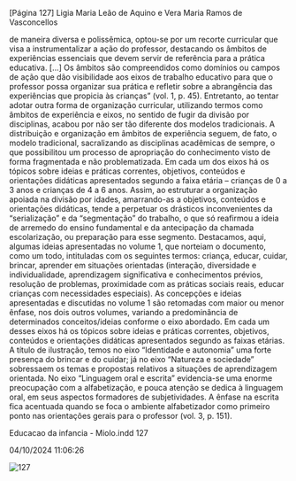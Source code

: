 [Página 127]
Ligia Maria Leão de Aquino e Vera Maria Ramos de Vasconcellos

de maneira diversa e polissêmica, optou-se por um recorte curricular
que visa a instrumentalizar a ação do professor, destacando os âmbitos de experiências essenciais que devem servir de referência para a
prática educativa. […] Os âmbitos são compreendidos como domínios
ou campos de ação que dão visibilidade aos eixos de trabalho educativo para que o professor possa organizar sua prática e refletir sobre a
abrangência das experiências que propicia às crianças” (vol. 1, p. 45).
Entretanto, ao tentar adotar outra forma de organização curricular,
utilizando termos como âmbitos de experiência e eixos, no sentido
de fugir da divisão por disciplinas, acabou por não ser tão diferente
dos modelos tradicionais. A distribuição e organização em âmbitos
de experiência seguem, de fato, o modelo tradicional, sacralizando
as disciplinas acadêmicas de sempre, o que possibilitou um processo
de apropriação do conhecimento visto de forma fragmentada e não
problematizada.
Em cada um dos eixos há os tópicos sobre ideias e práticas correntes,
objetivos, conteúdos e orientações didáticas apresentados segundo a
faixa etária – crianças de 0 a 3 anos e crianças de 4 a 6 anos. Assim, ao
estruturar a organização apoiada na divisão por idades, amarrando-as
a objetivos, conteúdos e orientações didáticas, tende a perpetuar os
drásticos inconvenientes da “serialização” e da “segmentação” do trabalho, o que só reafirmou a ideia de arremedo do ensino fundamental
e da antecipação da chamada escolarização, ou preparação para esse
segmento.
Destacamos, aqui, algumas ideias apresentadas no volume 1, que
norteiam o documento, como um todo, intituladas com os seguintes
termos: criança, educar, cuidar, brincar, aprender em situações orientadas (interação, diversidade e individualidade, aprendizagem significativa e conhecimentos prévios, resolução de problemas, proximidade com as práticas sociais reais, educar crianças com necessidades
especiais).
As concepções e ideias apresentadas e discutidas no volume 1 são
retomadas com maior ou menor ênfase, nos dois outros volumes, variando a predominância de determinados conceitos/ideias conforme
o eixo abordado. Em cada um desses eixos há os tópicos sobre ideias e
práticas correntes, objetivos, conteúdos e orientações didáticas apresentados segundo as faixas etárias.
A título de ilustração, temos no eixo “Identidade e autonomia” uma
forte presença do brincar e do cuidar; já no eixo “Natureza e sociedade” sobressaem os temas e propostas relativos a situações de aprendizagem orientada. No eixo “Linguagem oral e escrita” evidencia-se uma
enorme preocupação com a alfabetização, e pouca atenção se dedica à
linguagem oral, em seus aspectos formadores de subjetividades. A ênfase na escrita fica acentuada quando se foca o ambiente alfabetizador
como primeiro ponto nas orientações gerais para o professor (vol. 3, p.
151).


Educacao da infancia - Miolo.indd 127

04/10/2024 11:06:26

![127](./img/page_127-01.jpg)
